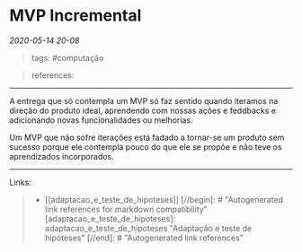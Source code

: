 # MVP Incremental

*2020-05-14 20-08*
> tags: #computação

> references: 
---
A entrega que só contempla um MVP só faz sentido quando iteramos na direção do produto ideal, aprendendo com nossas ações e feddbacks e adicionando novas funcionalidades ou melhorias. 

Um MVP que não sofre iterações está fadado a tornar-se um produto sem sucesso porque ele contempla pouco do que ele se propõe e não teve os aprendizados incorporados.

---
Links:
>   - [[adaptacao_e_teste_de_hipoteses]]
[//begin]: # "Autogenerated link references for markdown compatibility"
[adaptacao_e_teste_de_hipoteses]: adaptacao_e_teste_de_hipoteses "Adaptação e teste de hipóteses"
[//end]: # "Autogenerated link references"